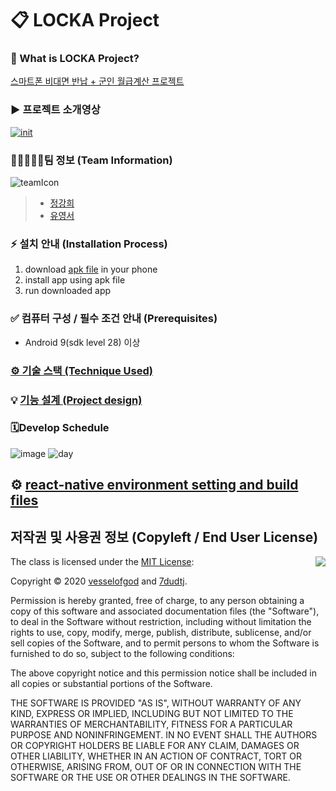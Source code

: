 # 📋 LOCKA Project

### 🚀 What is LOCKA Project?
[스마트폰 비대면 반납 + 군인 월급계산 프로젝트](https://github.com/osamhack2020/APP_LOCKA_DreamY/wiki/Overview)

### ▶ 프로젝트 소개영상
[![init](https://user-images.githubusercontent.com/18081105/97539019-a841ad80-1a04-11eb-8b3b-00b7c6895ae1.png)](https://www.youtube.com/watch?v=MQsTNyxUAfY)

### 👨🏿‍🤝‍👨🏼팀 정보 (Team Information)
![teamIcon](https://user-images.githubusercontent.com/18081105/96840798-e6c7ed00-1485-11eb-8d42-62cf4a29b24a.jpg)

> * [정강희](https://github.com/vesselofgod)
> * [유영서](https://github.com/7dudtj)


### ⚡️ 설치 안내 (Installation Process)
1. download [apk file](https://github.com/osamhack2020/APP_LOCKA_DreamY/raw/master/android/app/build/outputs/apk/debug/app-debug.apk) in your phone
2. install app using apk file
3. run downloaded app

### ✅ 컴퓨터 구성 / 필수 조건 안내 (Prerequisites)
 - Android 9(sdk level 28) 이상

### [⚙ 기술 스택 (Technique Used)](https://github.com/osamhack2020/APP_LOCKA_DreamY/wiki/%EA%B8%B0%EC%88%A0-%EC%8A%A4%ED%83%9D-(Technique-Used))



### 💡 [기능 설계 (Project design)](https://github.com/osamhack2020/APP_LOCKA_DreamY/wiki/Project-Design)


### 🗓Develop Schedule

![image](https://user-images.githubusercontent.com/18081105/94388617-8eecdd80-0188-11eb-9f93-b1c2469cd182.png)
![day](https://user-images.githubusercontent.com/67851701/95667787-b50d7700-0ba5-11eb-93ea-83a19fa00a8e.PNG)



## ⚙ [react-native environment setting and build files](https://github.com/osamhack2020/APP_LOCKA_DreamY/wiki/how-to-setting-environment-and-build-files)


## 저작권 및 사용권 정보 (Copyleft / End User License)

<img align="right" src="http://opensource.org/trademarks/opensource/OSI-Approved-License-100x137.png">

The class is licensed under the [MIT License](http://opensource.org/licenses/MIT):

Copyright &copy; 2020 [vesselofgod](http://www.github.com/vesselofgod) and [7dudtj](https://github.com/7dudtj).

Permission is hereby granted, free of charge, to any person obtaining a copy of this software and associated documentation files (the "Software"), to deal in the Software without restriction, including without limitation the rights to use, copy, modify, merge, publish, distribute, sublicense, and/or sell copies of the Software, and to permit persons to whom the Software is furnished to do so, subject to the following conditions:

The above copyright notice and this permission notice shall be included in all copies or substantial portions of the Software.

THE SOFTWARE IS PROVIDED "AS IS", WITHOUT WARRANTY OF ANY KIND, EXPRESS OR IMPLIED, INCLUDING BUT NOT LIMITED TO THE WARRANTIES OF MERCHANTABILITY, FITNESS FOR A PARTICULAR PURPOSE AND NONINFRINGEMENT. IN NO EVENT SHALL THE AUTHORS OR COPYRIGHT HOLDERS BE LIABLE FOR ANY CLAIM, DAMAGES OR OTHER LIABILITY, WHETHER IN AN ACTION OF CONTRACT, TORT OR OTHERWISE, ARISING FROM, OUT OF OR IN CONNECTION WITH THE SOFTWARE OR THE USE OR OTHER DEALINGS IN THE SOFTWARE.
